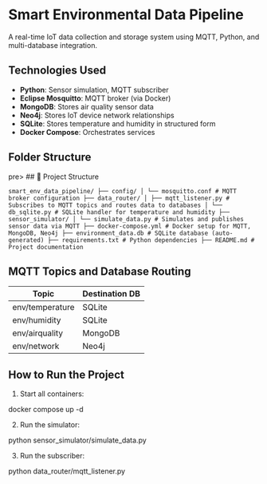 # Smart Environmental Data Pipeline

A real-time IoT data collection and storage system using MQTT, Python, and multi-database integration.

## Technologies Used

- **Python**: Sensor simulation, MQTT subscriber
- **Eclipse Mosquitto**: MQTT broker (via Docker)
- **MongoDB**: Stores air quality sensor data
- **Neo4j**: Stores IoT device network relationships
- **SQLite**: Stores temperature and humidity in structured form
- **Docker Compose**: Orchestrates services

## Folder Structure
pre> ## 📁 Project Structure 
```
smart_env_data_pipeline/ ├── config/ │ └── mosquitto.conf # MQTT broker configuration ├── data_router/ │ ├── mqtt_listener.py # Subscribes to MQTT topics and routes data to databases │ └── db_sqlite.py # SQLite handler for temperature and humidity ├── sensor_simulator/ │ └── simulate_data.py # Simulates and publishes sensor data via MQTT ├── docker-compose.yml # Docker setup for MQTT, MongoDB, Neo4j ├── environment_data.db # SQLite database (auto-generated) ├── requirements.txt # Python dependencies ├── README.md # Project documentation 
```
</pre>

## MQTT Topics and Database Routing

| Topic             | Destination DB |
|------------------|----------------|
| env/temperature   | SQLite         |
| env/humidity      | SQLite         |
| env/airquality    | MongoDB        |
| env/network       | Neo4j          |

## How to Run the Project

1. Start all containers:

docker compose up -d

2. Run the simulator:

python sensor_simulator/simulate_data.py

3. Run the subscriber:

python data_router/mqtt_listener.py
